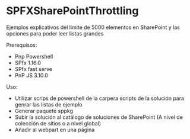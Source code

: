 # SPFXSharePointThrottling

Ejemplos explicativos del limite de 5000 elementos en SharePoint y las opciones para poder leer listas grandes

Prerequisos:

- Pnp Powershell
- SPfx 1.16.0
- SPfx fast serve
- PnP JS 3.10.0

Uso:

- Utilizar scrips de powershell de la carpera scripts de la solución para genrar las listas de ejemplo
- Generar paquete sppkg
- Subir la solución al catálogo de soluciones de SharePoint (A nivel de colección de sitios o a nivel global)
- Añadir al webpart en una página
